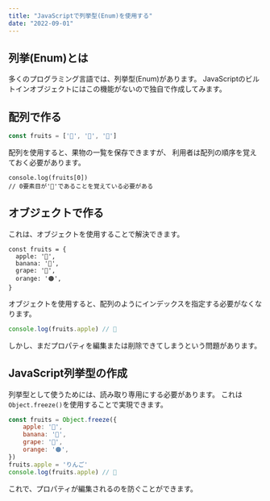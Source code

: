 ```yaml
---
title: "JavaScriptで列挙型(Enum)を使用する"
date: "2022-09-01"
---
```


## 列挙(Enum)とは

多くのプログラミング言語では、列挙型(Enum)があります。
JavaScriptのビルトインオブジェクトにはこの機能がないので独自で作成してみます。

## 配列で作る

```JavaScript
const fruits = ['🍎', '🍌', '🍇']
```

配列を使用すると、果物の一覧を保存できますが、
利用者は配列の順序を覚えておく必要があります。

```language-JavaScript
console.log(fruits[0])
// 0要素目が'🍎'であることを覚えている必要がある
```

## オブジェクトで作る
これは、オブジェクトを使用することで解決できます。

```language-JavaScript
const fruits = {
  apple: '🍎',
  banana: '🍌',
  grape: '🍇',
  orange: '🟠',
}
```

オブジェクトを使用すると、配列のようにインデックスを指定する必要がなくなります。

```JavaScript
console.log(fruits.apple) // 🍎
```

しかし、まだプロパティを編集または削除できてしまうという問題があります。

## JavaScript列挙型の作成

列挙型として使うためには、読み取り専用にする必要があります。
これは`Object.freeze()`を使用することで実現できます。

```JavaScript
const fruits = Object.freeze({
    apple: '🍎',
    banana: '🍌',
    grape: '🍇',
    orange: '🟠',
})
fruits.apple = 'りんご'
console.log(fruits.apple) // 🍎
```

これで、プロパティが編集されるのを防ぐことができます。
